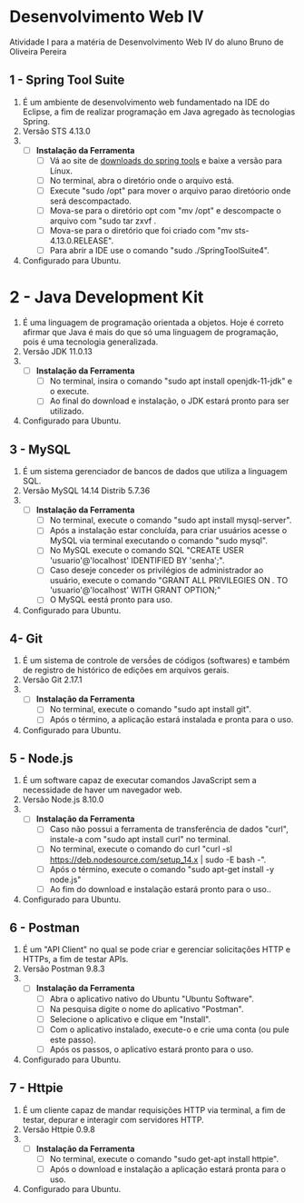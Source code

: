 # Desenvolvimento Web IV
Atividade I para a matéria de Desenvolvimento Web IV do aluno Bruno de Oliveira Pereira

## 1 - Spring Tool Suite
1. É um ambiente de desenvolvimento web fundamentado na IDE do Eclipse, a fim de realizar programação em Java agregado às tecnologias Spring.
2. Versão STS 4.13.0
3. - [ ] **Instalação da Ferramenta**
      - [ ] Vá ao site de [downloads do spring tools](https://spring.io/tools) e baixe a versão para Línux.
      - [ ] No terminal, abra o diretório onde o arquivo está.
      - [ ] Execute "sudo <nome do arquivo> /opt" para mover o arquivo parao diretóorio onde será descompactado.
      - [ ] Mova-se para o diretório opt com "mv /opt" e descompacte o arquivo com "sudo tar zxvf <nome do arquivo>.
      - [ ] Mova-se para o diretório que foi criado com "mv sts-4.13.0.RELEASE".
      - [ ] Para abrir a IDE use o comando "sudo ./SpringToolSuite4".
4. Configurado para Ubuntu.
            
# 2 - Java Development Kit
1. É uma linguagem de programação orientada a objetos. Hoje é correto afirmar que Java é mais do que só uma linguagem de programação, pois é uma tecnologia generalizada.
2. Versão JDK 11.0.13   
3. - [ ] **Instalação da Ferramenta**
      - [ ] No terminal, insira o comando "sudo apt install openjdk-11-jdk" e o execute.
      - [ ] Ao final do download e instalação, o JDK estará pronto para ser utilizado.
4. Configurado para Ubuntu.

## 3 - MySQL
1. É um sistema gerenciador de bancos de dados que utiliza a linguagem SQL.
2. Versão MySQL 14.14 Distrib 5.7.36
3. - [ ] **Instalação da Ferramenta**
      - [ ] No terminal, execute o comando "sudo apt install mysql-server".
      - [ ] Após a instalação estar concluída, para criar usuários acesse o MySQL via terminal executando o comando "sudo mysql".
      - [ ] No MySQL execute o comando SQL "CREATE USER 'usuario'@'localhost' IDENTIFIED BY 'senha';".
      - [ ] Caso deseje conceder os privilégios de administrador ao usuário, execute o comando "GRANT ALL PRIVILEGIES ON *.* TO 'usuario'@'localhost' WITH GRANT OPTION;"     
      - [ ] O MySQL eestá pronto para uso.
4. Configurado para Ubuntu.
            
## 4- Git
1. É um sistema de controle de versṍes de códigos (softwares) e também de registro de histórico de edições em arquivos gerais.
2. Versão Git 2.17.1
3. - [ ] **Instalação da Ferramenta**
      - [ ] No terminal, execute o comando "sudo apt install git".
      - [ ] Após o término, a aplicação estará instalada e pronta para o uso.
4. Configurado para Ubuntu.
      
## 5 - Node.js
1. É um software capaz de executar comandos JavaScript sem a necessidade de haver um navegador web.
2. Versão Node.js 8.10.0
3. - [ ] **Instalação da Ferramenta**
      - [ ] Caso não possui a ferramenta de transferência de dados "curl", instale-a com "sudo apt install curl" no terminal.
      - [ ] No terminal, execute o comando do curl "curl -sl https://deb.nodesource.com/setup_14.x | sudo -E bash -".
      - [ ] Após o término, execute o comando "sudo apt-get install -y node.js"
      - [ ] Ao fim do download e instalação estará pronto para o uso..
4. Configurado para Ubuntu.
      
## 6 - Postman
1. É um "API Client" no qual se pode criar e gerenciar solicitações HTTP e HTTPs, a fim de testar APIs.
2. Versão Postman 9.8.3
3. - [ ] **Instalação da Ferramenta**
      - [ ] Abra o aplicativo nativo do Ubuntu "Ubuntu Software".
      - [ ] Na pesquisa digite o nome do aplicativo "Postman".
      - [ ] Selecione o aplicativo e clique em "Install".
      - [ ] Com o aplicativo instalado, execute-o e crie uma conta (ou pule este passo).
      - [ ] Após os passos, o aplicativo estará pronto para o uso.
4. Configurado para Ubuntu.
      
      
## 7 - Httpie
1. É um cliente capaz de mandar requisições HTTP via terminal, a fim de testar, depurar e interagir com servidores HTTP.
2. Versão Httpie 0.9.8
3. - [ ] **Instalação da Ferramenta**
      - [ ] No terminal, execute o comando "sudo get-apt install httpie".
      - [ ] Após o download e instalação a aplicação estará pronta para o uso.
4. Configurado para Ubuntu.
          
